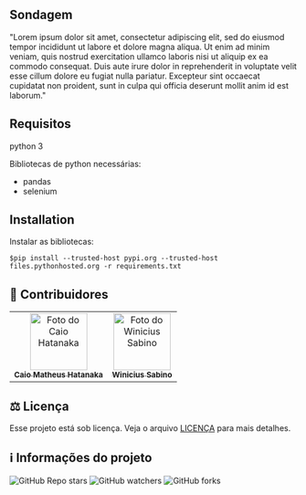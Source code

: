 ## Sondagem
"Lorem ipsum dolor sit amet, consectetur adipiscing elit, sed do eiusmod tempor incididunt ut labore et dolore magna aliqua. Ut enim ad minim veniam, quis nostrud exercitation ullamco laboris nisi ut aliquip ex ea commodo consequat. Duis aute irure dolor in reprehenderit in voluptate velit esse cillum dolore eu fugiat nulla pariatur. Excepteur sint occaecat cupidatat non proident, sunt in culpa qui officia deserunt mollit anim id est laborum."

## Requisitos

python 3

Bibliotecas de python necessárias:
* pandas
* selenium


## Installation

Instalar as bibliotecas:
```
$pip install --trusted-host pypi.org --trusted-host files.pythonhosted.org -r requirements.txt
```

## 🌈 Contribuidores<br>

<table>
  <tr>
    <td align="center">
      <a href="#">
        <img src="https://avatars3.githubusercontent.com/u/31936044" width="100px;" alt="Foto do Caio Hatanaka"/><br>
        <sub>
          <b>Caio Matheus Hatanaka</b>
        </sub>
      </a>
    </td>
    <td align="center">
      <a href="#">
        <img src="https://avatars1.githubusercontent.com/u/43486606" width="100px;" alt="Foto do Winicius Sabino"/><br>
        <sub>
          <b>Winicius Sabino</b>
        </sub>
      </a>
    </td>
  </tr>
</table>



## ⚖ Licença

Esse projeto está sob licença. Veja o arquivo [LICENÇA](LICENSE.md) para mais detalhes.<br>

## ℹ️ Informações do projeto

![GitHub Repo stars](https://img.shields.io/github/stars/iuricode/README-template?style=for-the-badge)
![GitHub watchers](https://img.shields.io/github/watchers/iuricode/README-template?style=for-the-badge)
![GitHub forks](https://img.shields.io/github/forks/iuricode/README-template?style=for-the-badge)
